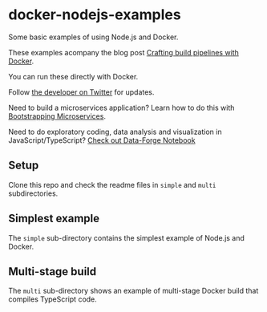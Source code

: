 # docker-nodejs-examples

Some basic examples of using Node.js and Docker.

These examples acompany the blog post [Crafting build pipelines with Docker](https://www.codecapers.com.au/crafting-build-pipelines-with-docker/).

You can run these directly with Docker.

Follow [the developer on Twitter](https://twitter.com/codecapers) for updates. 

Need to build a microservices application? Learn how to do this with [Bootstrapping Microservices](http://bit.ly/2o0aDsP).

Need to do exploratory coding, data analysis and visualization in JavaScript/TypeScript? [Check out Data-Forge Notebook](http://www.data-forge-notebook.com/)

## Setup

Clone this repo and check the readme files in `simple` and `multi` subdirectories.

## Simplest example

The `simple` sub-directory contains the simplest example of Node.js and Docker.

## Multi-stage build 

The `multi` sub-directory shows an example of multi-stage Docker build that compiles TypeScript code.
